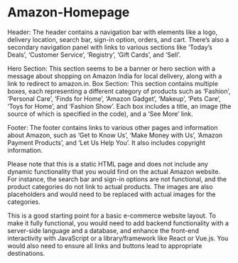 # Amazon-Homepage
Header: The header contains a navigation bar with elements like a logo, delivery location, search bar, sign-in option, orders, and cart. There’s also a secondary navigation panel with links to various sections like ‘Today’s Deals’, ‘Customer Service’, ‘Registry’, ‘Gift Cards’, and ‘Sell’.

Hero Section: This section seems to be a banner or hero section with a message about shopping on Amazon India for local delivery, along with a link to redirect to amazon.in.
Box Section: This section contains multiple boxes, each representing a different category of products such as ‘Fashion’, ‘Personal Care’, ‘Finds for Home’, ‘Amazon Gadget’, ‘Makeup’, ‘Pets Care’, ‘Toys for Home’, and ‘Fashion Show’. Each box includes a title, an image (the source of which is specified in the code), and a ‘See More’ link.

Footer: The footer contains links to various other pages and information about Amazon, such as ‘Get to Know Us’, ‘Make Money with Us’, ‘Amazon Payment Products’, and ‘Let Us Help You’. It also includes copyright information.

Please note that this is a static HTML page and does not include any dynamic functionality that you would find on the actual Amazon website. For instance, the search bar and sign-in options are not functional, and the product categories do not link to actual products. The images are also placeholders and would need to be replaced with actual images for the categories.

This is a good starting point for a basic e-commerce website layout. To make it fully functional, you would need to add backend functionality with a server-side language and a database, and enhance the front-end interactivity with JavaScript or a library/framework like React or Vue.js. You would also need to ensure all links and buttons lead to appropriate destinations.
